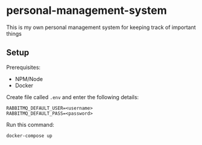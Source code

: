 # personal-management-system
This is my own personal management system for keeping track of important things

## Setup
Prerequisites:
- NPM/Node
- Docker

Create file called `.env` and enter the following details:

	RABBITMQ_DEFAULT_USER=<username>
	RABBITMQ_DEFAULT_PASS=<password>

Run this command:

	docker-compose up
